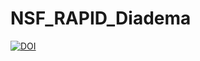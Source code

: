 # NSF_RAPID_Diadema
[![DOI](https://zenodo.org/badge/906295196.svg)](https://doi.org/10.5281/zenodo.14550719)